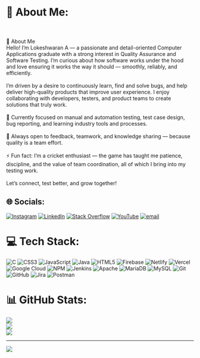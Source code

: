 # 💫 About Me:
<br><br>👋 About Me<br>Hello! I’m Lokeshwaran A — a passionate and detail-oriented Computer Applications graduate with a strong interest in Quality Assurance and Software Testing. I’m curious about how software works under the hood and love ensuring it works the way it should — smoothly, reliably, and efficiently.<br><br>I’m driven by a desire to continuously learn, find and solve bugs, and help deliver high-quality products that improve user experience. I enjoy collaborating with developers, testers, and product teams to create solutions that truly work.<br><br>🧪 Currently focused on manual and automation testing, test case design, bug reporting, and learning industry tools and processes.<br><br>🤝 Always open to feedback, teamwork, and knowledge sharing — because quality is a team effort.<br><br>⚡ Fun fact: I’m a cricket enthusiast — the game has taught me patience, discipline, and the value of team coordination, all of which I bring into my testing work.<br><br>Let’s connect, test better, and grow together!<br>


## 🌐 Socials:
[![Instagram](https://img.shields.io/badge/Instagram-%23E4405F.svg?logo=Instagram&logoColor=white)](https://instagram.com/https://www.instagram.com/.loke..1402._?utm_source=qr&igsh=MWc1ZHZyeHVxN2luZw%3D%3D) [![LinkedIn](https://img.shields.io/badge/LinkedIn-%230077B5.svg?logo=linkedin&logoColor=white)](https://linkedin.com/in/https://www.linkedin.com/in/lokeshwaran-a-011b98288/) [![Stack Overflow](https://img.shields.io/badge/-Stackoverflow-FE7A16?logo=stack-overflow&logoColor=white)](https://stackoverflow.com/users/https://stackoverflow.com/users/27388508/lokeshwaran-a) [![YouTube](https://img.shields.io/badge/YouTube-%23FF0000.svg?logo=YouTube&logoColor=white)](https://youtube.com/@https://www.youtube.com/@Lokeshwaran-a25) [![email](https://img.shields.io/badge/Email-D14836?logo=gmail&logoColor=white)](mailto:asokanlokeshwaran@gmail.com) 

# 💻 Tech Stack:
![C](https://img.shields.io/badge/c-%2300599C.svg?style=flat-square&logo=c&logoColor=white) ![CSS3](https://img.shields.io/badge/css3-%231572B6.svg?style=flat-square&logo=css3&logoColor=white) ![JavaScript](https://img.shields.io/badge/javascript-%23323330.svg?style=flat-square&logo=javascript&logoColor=%23F7DF1E) ![Java](https://img.shields.io/badge/java-%23ED8B00.svg?style=flat-square&logo=openjdk&logoColor=white) ![HTML5](https://img.shields.io/badge/html5-%23E34F26.svg?style=flat-square&logo=html5&logoColor=white) ![Firebase](https://img.shields.io/badge/firebase-%23039BE5.svg?style=flat-square&logo=firebase) ![Netlify](https://img.shields.io/badge/netlify-%23000000.svg?style=flat-square&logo=netlify&logoColor=#00C7B7) ![Vercel](https://img.shields.io/badge/vercel-%23000000.svg?style=flat-square&logo=vercel&logoColor=white) ![Google Cloud](https://img.shields.io/badge/GoogleCloud-%234285F4.svg?style=flat-square&logo=google-cloud&logoColor=white) ![NPM](https://img.shields.io/badge/NPM-%23CB3837.svg?style=flat-square&logo=npm&logoColor=white) ![Jenkins](https://img.shields.io/badge/jenkins-%232C5263.svg?style=flat-square&logo=jenkins&logoColor=white) ![Apache](https://img.shields.io/badge/apache-%23D42029.svg?style=flat-square&logo=apache&logoColor=white) ![MariaDB](https://img.shields.io/badge/MariaDB-003545?style=flat-square&logo=mariadb&logoColor=white) ![MySQL](https://img.shields.io/badge/mysql-4479A1.svg?style=flat-square&logo=mysql&logoColor=white) ![Git](https://img.shields.io/badge/git-%23F05033.svg?style=flat-square&logo=git&logoColor=white) ![GitHub](https://img.shields.io/badge/github-%23121011.svg?style=flat-square&logo=github&logoColor=white) ![Jira](https://img.shields.io/badge/jira-%230A0FFF.svg?style=flat-square&logo=jira&logoColor=white) ![Postman](https://img.shields.io/badge/Postman-FF6C37?style=flat-square&logo=postman&logoColor=white)
# 📊 GitHub Stats:
![](https://github-readme-stats.vercel.app/api?username=Loke-1402&theme=dark&hide_border=false&include_all_commits=false&count_private=false)<br/>
![](https://nirzak-streak-stats.vercel.app/?user=Loke-1402&theme=dark&hide_border=false)<br/>
![](https://github-readme-stats.vercel.app/api/top-langs/?username=Loke-1402&theme=dark&hide_border=false&include_all_commits=false&count_private=false&layout=compact)

---
[![](https://visitcount.itsvg.in/api?id=Loke-1402&icon=0&color=0)](https://visitcount.itsvg.in)

<!-- Proudly created with GPRM ( https://gprm.itsvg.in ) -->

